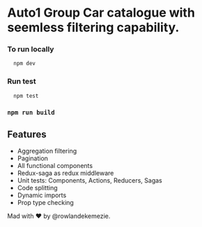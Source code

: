 # Auto1 Group Car catalogue with seemless filtering capability.

### To run locally

```bash
  npm dev
```

### Run test

```bash
  npm test
```

### `npm run build`

## Features

- Aggregation filtering
- Pagination
- All functional components
- Redux-saga as redux middleware
- Unit tests: Components, Actions, Reducers, Sagas
- Code splitting
- Dynamic imports
- Prop type checking

Mad with ❤️ by @rowlandekemezie.
